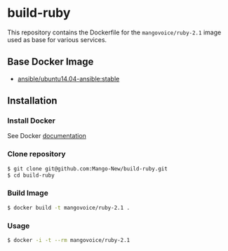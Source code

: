 
# build-ruby
This repository contains the Dockerfile for the `mangovoice/ruby-2.1` image used as base for various services.

## Base Docker Image
- [ansible/ubuntu14.04-ansible:stable](https://github.com/ansible/ansible-docker-base)

## Installation
### Install Docker
See Docker [documentation](https://docs.docker.com/installation/)

### Clone repository
```sh
$ git clone git@github.com:Mango-New/build-ruby.git
$ cd build-ruby
```

### Build Image
```sh
$ docker build -t mangovoice/ruby-2.1 .
```

### Usage
```sh
$ docker -i -t --rm mangovoice/ruby-2.1
```

